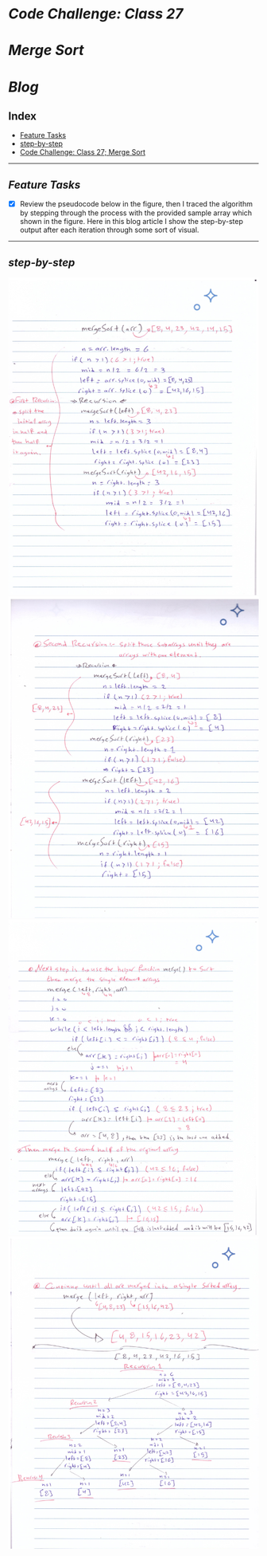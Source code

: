 # ***Code Challenge: Class 27***

# ***Merge Sort***

# ***Blog***

## Index

- [Feature Tasks](#Feature-Tasks)
- [step-by-step](#step-by-step)
- [Code Challenge: Class 27; Merge Sort](README.md)

---

## ***Feature Tasks***

- [x] Review the pseudocode below in the figure, then I traced the algorithm by stepping through the process with the provided sample array which shown in the figure. Here in this blog article I show the step-by-step output after each iteration through some sort of visual.



----

## ***step-by-step***

![step-by-step](../../assets/mergSort(1).jpg)
![step-by-step](../../assets/mergSort(2).jpg)
![step-by-step](../../assets/mergSort(3).jpg)
![step-by-step](../../assets/mergSort(4).jpg)